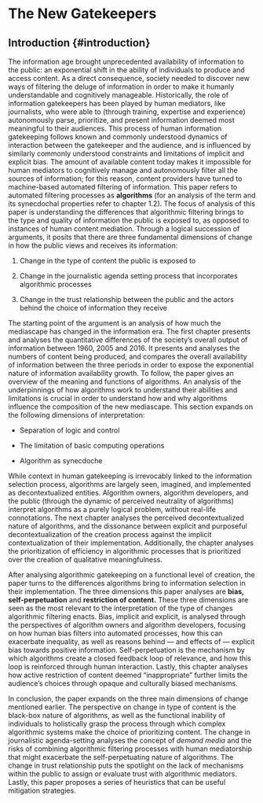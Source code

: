 # The New Gatekeepers

## Introduction {#introduction}



The information age brought unprecedented availability of information to the public: an exponential shift in the ability of individuals to produce and access content. As a direct consequence, society needed to discover new ways of filtering the deluge of information in order to make it humanly understandable and cognitively manageable. Historically, the role of information gatekeepers has been played by human mediators, like journalists, who were able to (through training, expertise and experience) autonomously parse, prioritize, and present information deemed most meaningful to their audiences. This process of human information gatekeeping follows known and commonly understood dynamics of interaction between the gatekeeper and the audience, and is influenced by similarly commonly understood constraints and limitations of implicit and explicit bias. The amount of available content today makes it impossible for human mediators to cognitively manage and autonomously filter all the sources of information; for this reason, content providers have turned to machine-based automated filtering of information. This paper refers to automated filtering processes as **algorithms** (for an analysis of the term and its synecdochal properties refer to chapter 1.2). The focus of analysis of this paper is understanding the differences that algorithmic filtering brings to the type and quality of information the public is exposed to, as opposed to instances of human content mediation. Through a logical succession of arguments, it posits that there are three fundamental dimensions of change in how the public views and receives its information:



1. Change in the type of content the public is exposed to

2. Change in the journalistic agenda setting process that incorporates algorithmic processes

3. Change in the trust relationship between the public and the actors behind the choice of information they receive



The starting point of the argument is an analysis of how much the mediascape has changed in the information era. The first chapter presents and analyses the quantitative differences of the society’s overall output of information between 1960, 2005 and 2016. It presents and analyses the numbers of content being produced, and compares the overall availability of information between the three periods in order to expose the exponential nature of information availability growth. To follow, the paper gives an overview of the meaning and functions of algorithms. An analysis of the underpinnings of how algorithms work to understand their abilities and limitations is crucial in order to understand how and why algorithms influence the composition of the new mediascape. This section expands on the following dimensions of interpretation:



* Separation of logic and control

* The limitation of basic computing operations

* Algorithm as synecdoche



While context in human gatekeeping is irrevocably linked to the information selection process, algorithms are largely seen, imagined, and implemented as decontextualized entities. Algorithm owners, algorithm developers, and the public (through the dynamic of perceived neutrality of algorithms) interpret algorithms as a purely logical problem, without real-life connotations. The next chapter analyses the perceived decontextualized nature of algorithms, and the dissonance between explicit and purposeful decontextualization of the creation process against the implicit contextualization of their implementation. Additionally, the chapter analyses the prioritization of efficiency in algorithmic processes that is prioritized over the creation of qualitative meaningfulness.



After analysing algorithmic gatekeeping on a functional level of creation, the paper turns to the differences algorithms bring to information selection in their implementation. The three dimensions this paper analyses are **bias, self-perpetuation** and **restriction of content.** These three dimensions are seen as the most relevant to the interpretation of the type of changes algorithmic filtering enacts. Bias, implicit and explicit, is analysed through the perspectives of algorithm owners and algorithm developers, focusing on how human bias filters into automated processes, how this can exacerbate inequality, as well as reasons behind — and effects of — explicit bias towards positive information. Self-perpetuation is the mechanism by which algorithms create a closed feedback loop of relevance, and how this loop is reinforced through human interaction. Lastly, this chapter analyses how active restriction of content deemed “inappropriate” further limits the audience’s choices through opaque and culturally biased mechanisms.



In conclusion, the paper expands on the three main dimensions of change mentioned earlier. The perspective on change in type of content is the black-box nature of algorithms, as well as the functional inability of individuals to holistically grasp the process through which complex algorithmic systems make the choice of prioritizing content. The change in journalistic agenda-setting analyses the concept of _demand media_ and the risks of combining algorithmic filtering processes with human mediatorship that might exacerbate the self-perpetuating nature of algorithms. The change in trust relationship puts the spotlight on the lack of mechanisms within the public to assign or evaluate trust with algorithmic mediators. Lastly, this paper proposes a series of heuristics that can be useful mitigation strategies.